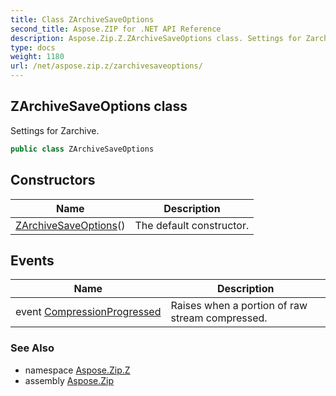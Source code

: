 ```yaml
---
title: Class ZArchiveSaveOptions
second_title: Aspose.ZIP for .NET API Reference
description: Aspose.Zip.Z.ZArchiveSaveOptions class. Settings for Zarchive
type: docs
weight: 1180
url: /net/aspose.zip.z/zarchivesaveoptions/
---
```

## ZArchiveSaveOptions class

Settings for Zarchive.

```csharp
public class ZArchiveSaveOptions
```

## Constructors

| Name | Description |
| --- | --- |
| [ZArchiveSaveOptions](zarchivesaveoptions/)() | The default constructor. |

## Events

| Name | Description |
| --- | --- |
| event [CompressionProgressed](../../aspose.zip.z/zarchivesaveoptions/compressionprogressed/) | Raises when a portion of raw stream compressed. |

### See Also

* namespace [Aspose.Zip.Z](../../aspose.zip.z/)
* assembly [Aspose.Zip](../../)


